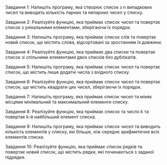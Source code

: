 Завдання 1: Напишіть програму, яка створює список з n випадкових чисел та виводить кількість парних та непарних чисел у списку.

Завдання 2: Реалізуйте функцію, яка приймає список чисел та повертає список з унікальними елементами, зберігаючи їх порядок.

Завдання 3: Напишіть програму, яка приймає список слів та повертає новий список, що містить слова, відсортовані за зростанням їх довжини.

Завдання 4: Реалізуйте функцію, яка приймає два списки та повертає список зі спільними елементами двох списків без дублікатів.

Завдання 5: Напишіть програму, яка приймає список чисел та повертає список, що містить лише додатні числа з вхідного списку.

Завдання 6: Реалізуйте функцію, яка приймає список чисел та повертає список, що містить квадрати цих чисел, зберігаючи їх порядок.

Завдання 7: Напишіть програму, яка приймає список чисел та міняє місцями мінімальний та максимальний елементи списку.

Завдання 8: Реалізуйте функцію, яка приймає список та число k та повертає k-й найбільший елемент списка.

Завдання 9: Напишіть програму, яка приймає список чисел та виводить кількість елементів у списку, які більше, ніж середнє арифметичне всіх елементів списка.

Завдання 10: Реалізуйте функцію, яка приймає список рядків та повертає новий список, що містить рядки, які починаються з заданої підрядки.
